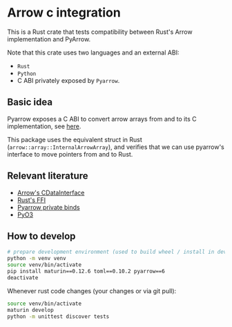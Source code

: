<!---
  Licensed to the Apache Software Foundation (ASF) under one
  or more contributor license agreements.  See the NOTICE file
  distributed with this work for additional information
  regarding copyright ownership.  The ASF licenses this file
  to you under the Apache License, Version 2.0 (the
  "License"); you may not use this file except in compliance
  with the License.  You may obtain a copy of the License at

    http://www.apache.org/licenses/LICENSE-2.0

  Unless required by applicable law or agreed to in writing,
  software distributed under the License is distributed on an
  "AS IS" BASIS, WITHOUT WARRANTIES OR CONDITIONS OF ANY
  KIND, either express or implied.  See the License for the
  specific language governing permissions and limitations
  under the License.
-->

# Arrow c integration

This is a Rust crate that tests compatibility between Rust's Arrow implementation and PyArrow.

Note that this crate uses two languages and an external ABI:

- `Rust`
- `Python`
- C ABI privately exposed by `Pyarrow`.

## Basic idea

Pyarrow exposes a C ABI to convert arrow arrays from and to its C implementation, see [here](https://arrow.apache.org/docs/format/CDataInterface.html).

This package uses the equivalent struct in Rust (`arrow::array::InternalArrowArray`), and verifies that
we can use pyarrow's interface to move pointers from and to Rust.

## Relevant literature

- [Arrow's CDataInterface](https://arrow.apache.org/docs/format/CDataInterface.html)
- [Rust's FFI](https://doc.rust-lang.org/nomicon/ffi.html)
- [Pyarrow private binds](https://github.com/apache/arrow/blob/ae1d24efcc3f1ac2a876d8d9f544a34eb04ae874/python/pyarrow/array.pxi#L1226)
- [PyO3](https://docs.rs/pyo3/0.12.1/pyo3/index.html)

## How to develop

```bash
# prepare development environment (used to build wheel / install in development)
python -m venv venv
source venv/bin/activate
pip install maturin==0.12.6 toml==0.10.2 pyarrow==6
deactivate
```

Whenever rust code changes (your changes or via git pull):

```bash
source venv/bin/activate
maturin develop
python -m unittest discover tests
```
